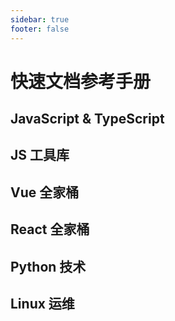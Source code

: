 ```yaml
---
sidebar: true
footer: false
---
```


<script setup lang='ts'>
import References from '/.vitepress/theme/components/References.vue'
import { ref } from 'vue'

const JavaScriptItems = ref<ReferenceItems>([
    {
        id: 1,
        title: 'TypeScript',
        link: 'https://www.typescriptlang.org/',
        icon: 'https://www.typescriptlang.org/favicon-32x32.png'
    },
        {
	    id: 2,
	    title: '网道',
	    link: 'https://wangdoc.com/',
	    icon: 'https://wangdoc.com/assets/icons/favicon-32x32.png'
	},
    {
	    id: 3,
	    title: 'ES6',
	    link: 'https://es6.ruanyifeng.com/',
	    icon: 'https://es6.ruanyifeng.com/favicon.ico'
	},
    {
	    id: 4,
	    title: '快速文档查找',
	    link: 'https://cheatsheets.zip/',
	    icon: 'https://cheatsheets.zip/images/favicon.png'
	},
    {
	    id: 5,
	    title: 'Nodejs',
	    link: 'https://nodejs.org/',
	    icon: 'https://nodejs.org/static/images/favicons/favicon.png'
	},
    {
	    id: 6,
	    title: '菜鸟教程',
	    link: 'https://www.runoob.com/',
	    icon: '/favicon/cainiao.png'
	},
    {
        id: 7,
        title: 'w3schools',
        link: 'https://www.w3schools.com/',
        icon: 'https://www.w3schools.com/favicon.ico'
    },
    {
        id: 8,
        title: 'w3school',
        link: 'https://www.w3school.com.cn/',
        icon: 'https://www.w3school.com.cn/ui2019/logo-32-red.png'
    },
    {
        id: 9,
        title: '现代 JavaScript 教程',
        link: 'https://zh.javascript.info/',
        icon: 'https://zh.javascript.info/img/favicon/favicon.png'
    },
    {
        id: 10,
        title: 'MDN',
        link: 'https://developer.mozilla.org/',
        icon: 'https://developer.mozilla.org/favicon-48x48.cbbd161b.png'
    },
])

const JavaScriptToolItems = ref<ReferenceItems>([
    {
	    id: 1,
	    title: 'Axios',
	    link: 'https://www.axios-http.cn/',
	    icon: 'https://www.axios-http.cn/img/favicon.ico'
	},
    {
	    id: 2,
	    title: 'Babel',
	    link: 'https://www.babeljs.cn/',
	    icon: 'https://www.babeljs.cn/img/favicon.png'
	},
    {
	    id: 3,
	    title: 'highlightjs',
	    link: 'https://highlightjs.org/',
	    icon: 'https://highlightjs.org/icon.png'
	},
    {
	    id: 4,
	    title: 'Dayjs',
	    link: 'https://dayjs.fenxianglu.cn/',
	    icon: 'https://dayjs.fenxianglu.cn/assets/favicon.png'
	},
    {
	    id: 5,
	    title: 'jQuery',
	    link: 'https://www.jquery123.com/',
	    icon: 'https://www.jquery123.com/assets/images/favicon.ico'
	},
])

const VueItems = ref<ReferenceItems>([
    {
        id: 1,
        title: 'Vue',
        link: 'https://cn.vuejs.org/',
        icon: 'https://cn.vuejs.org/logo.svg'
    },
    {
        id: 2,
        title: 'Pinia',
        link: 'https://pinia.vuejs.org/zh/',
        icon: 'https://pinia.vuejs.org/logo.svg'
    },
    {
        id: 3,
        title: 'Pinia Persisted',
        link: 'https://prazdevs.github.io/pinia-plugin-persistedstate/zh/',
        icon: 'https://prazdevs.github.io/pinia-plugin-persistedstate/logo.svg'
    },
    {
        id: 4,
        title: 'PrimeVue',
        link: 'https://primevue.org/',
        icon: 'https://primevue.org/favicon.ico'
    },
    {
        id: 5,
        title: 'Naive UI',
        link: 'https://www.naiveui.com/',
        icon: 'https://www.naiveui.com/assets/naivelogo-BdDVTUmz.svg'
    },
    {
        id: 6,
        title: 'Element Plus',
        link: 'https://element-plus.org/zh-CN/',
        icon: 'https://element-plus.org/images/element-plus-logo-small.svg'
    },
    {
        id: 7,
        title: 'Nuxt',
        link: 'https://www.nuxtjs.cn/',
        icon: 'https://www.nuxtjs.cn/favicon.ico'
    },
    {
        id: 8,
        title: 'VitePress',
        link: 'https://vitepress.qzxdp.cn/',
        icon: 'https://vitepress.qzxdp.cn/vitepress-logo-mini.svg'
    },
    {
        id: 9,
        title: 'Vite',
        link: 'https://vitejs.cn',
        icon: 'https://vitejs.cn/logo.svg'
    },
])

const ReactItems = ref<ReferenceItems>([
    {
        id: 1,
        title: 'React',
        link: 'https://react.docschina.org/',
        icon: 'https://react.docschina.org/favicon.ico'
    },
    {
        id: 2,
        title: 'Next UI',
        link: 'https://nextui.org/',
        icon: 'https://nextui.org/favicon.ico'
    },
    {
        id: 3,
        title: 'Ant Design',
        link: 'https://4x.ant.design/',
        icon: 'https://gw.alipayobjects.com/zos/rmsportal/KDpgvguMpGfqaHPjicRK.svg'
    },
    {
        id: 4,
        title: 'Material UI',
        link: 'https://mui.com/material-ui/',
        icon: 'https://mui.com/static/favicon.ico'
    },
    {
        id: 5,
        title: 'Chakra UI',
        link: 'https://v2.chakra-ui.com/',
        icon: 'https://v2.chakra-ui.com/favicon.png'
    },
    {
        id: 5,
        title: 'Nextjs',
        link: 'https://www.nextjs.cn/',
        icon: 'https://www.nextjs.cn/static/favicon/favicon-32x32.png'
    },
])

const PythonItems = ref([
    {
        id: 1,
        title: 'Python',
        link: 'https://www.python.org/',
        icon: 'https://www.python.org/static/favicon.ico'
    },
])


const LinuxItems = ref([
    {
        id: 1,
        title: 'Nginx',
        link: 'https://nginx.org/',
        icon: 'https://nginx.org/favicon.ico'
    },
])


</script>

# 快速文档参考手册

## JavaScript & TypeScript
<References :items="JavaScriptItems"/>

## JS 工具库
<References :items="JavaScriptToolItems"/>

## Vue 全家桶
<References :items="VueItems"/>

## React 全家桶
<References :items="ReactItems"/>

## Python 技术
<References :items="PythonItems"/>

## Linux 运维
<References :items="LinuxItems"/>
